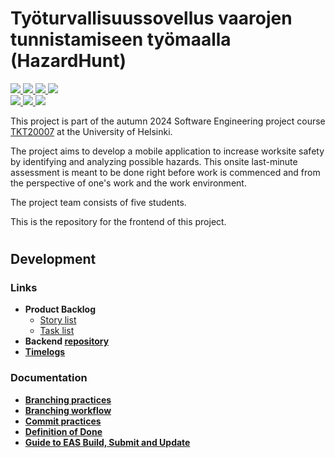 # Työturvallisuussovellus vaarojen tunnistamiseen työmaalla (HazardHunt)

<p>
  <!-- Main branch badges -->
  <a href="https://github.com/Ohtu-Tyoturvallisuus/TTS-frontend/actions/workflows/react-native-ci.yml" alt="Continuous Integration">
    <img src="https://github.com/Ohtu-Tyoturvallisuus/TTS-frontend/actions/workflows/react-native-ci.yml/badge.svg?branch=main"/>
  </a>
  <a href="https://github.com/Ohtu-Tyoturvallisuus/TTS-frontend/actions/workflows/eas-build-submit-all.yml" alt="Continuous Deployment">
    <img src="https://github.com/Ohtu-Tyoturvallisuus/TTS-frontend/actions/workflows/eas-build-submit-all.yml/badge.svg"/>
  </a>
  <a href="https://codecov.io/github/Ohtu-Tyoturvallisuus/TTS-frontend">
    <img src="https://codecov.io/github/Ohtu-Tyoturvallisuus/TTS-frontend/graph/badge.svg?token=R9CQLULY9J"/>
  </a>
  <a href="https://github.com/Ohtu-Tyoturvallisuus/TTS-frontend/blob/main/LICENSE" alt="License">
    <img src="https://img.shields.io/github/license/Ohtu-Tyoturvallisuus/TTS-frontend"/>
  </a>

  <!-- UAT branch badges -->
  <br />
  <a href="https://github.com/Ohtu-Tyoturvallisuus/TTS-frontend/actions/workflows/react-native-ci.yml" alt="Continuous Integration">
    <img src="https://github.com/Ohtu-Tyoturvallisuus/TTS-frontend/actions/workflows/react-native-ci.yml/badge.svg?branch=uat"/>
  </a>
  <a href="https://github.com/Ohtu-Tyoturvallisuus/TTS-frontend/actions/workflows/eas-build-submit-all-uat.yml" alt="Continuous Deployment">
    <img src="https://github.com/Ohtu-Tyoturvallisuus/TTS-frontend/actions/workflows/eas-build-submit-all-uat.yml/badge.svg"/>
  </a>
  <a href="https://codecov.io/gh/Ohtu-Tyoturvallisuus/TTS-frontend" > 
    <img src="https://codecov.io/gh/Ohtu-Tyoturvallisuus/TTS-frontend/branch/uat/graph/badge.svg?token=R9CQLULY9J"/> 
  </a>
</p>

This project is part of the autumn 2024 Software Engineering project course [TKT20007](https://github.com/HY-TKTL/TKT20007-Ohjelmistotuotantoprojekti/) at the University of Helsinki.

The project aims to develop a mobile application to increase worksite safety by identifying and analyzing possible hazards. This onsite last-minute assessment is meant to be done right before work is commenced and from the perspective of one's work and the work environment.

The project team consists of five students.

This is the repository for the frontend of this project.
#


## Development

### Links

- **Product Backlog**
  - [Story list](https://github.com/orgs/Ohtu-Tyoturvallisuus/projects/1/views/1)
  - [Task list](https://github.com/orgs/Ohtu-Tyoturvallisuus/projects/1/views/2)
- **Backend [repository](https://github.com/Ohtu-Tyoturvallisuus/TTS-backend)**
- **[Timelogs](https://study.cs.helsinki.fi/projekti/timelogs)**

### Documentation
- **[Branching practices](https://github.com/Ohtu-Tyoturvallisuus/TTS-frontend/blob/main/docs/branching-practices.md)**
- **[Branching workflow](https://github.com/Ohtu-Tyoturvallisuus/TTS-frontend/blob/main/docs/branching-workflow.md)**
- **[Commit practices](https://github.com/Ohtu-Tyoturvallisuus/TTS-frontend/blob/main/docs/commit-practices.md)**
- **[Definition of Done](https://github.com/Ohtu-Tyoturvallisuus/TTS-frontend/blob/main/docs/definition-of-done.md)**
- **[Guide to EAS Build, Submit and Update](https://github.com/Ohtu-Tyoturvallisuus/TTS-frontend/blob/main/docs/guide-EAS.md)**
